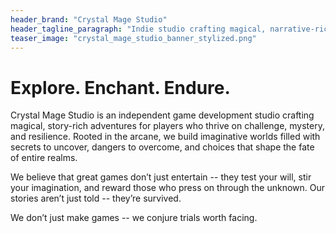 ```yaml
---
header_brand: "Crystal Mage Studio"
header_tagline_paragraph: "Indie studio crafting magical, narrative-rich games where resilience is part of the journey. Discover the unknown, master the arcane, and endure the adventure."
teaser_image: "crystal_mage_studio_banner_stylized.png"
---
```


# Explore. Enchant. Endure.

Crystal Mage Studio is an independent game development studio crafting magical, story-rich adventures for players who thrive on challenge, mystery, and resilience. Rooted in the arcane, we build imaginative worlds filled with secrets to uncover, dangers to overcome, and choices that shape the fate of entire realms.

We believe that great games don’t just entertain -- they test your will, stir your imagination, and reward those who press on through the unknown. Our stories aren’t just told -- they’re survived.

We don’t just make games -- we conjure trials worth facing.
